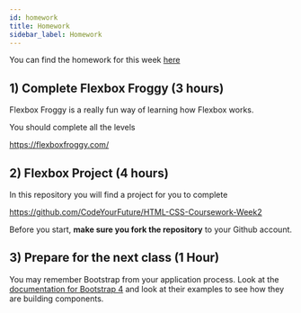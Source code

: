 ```yaml
---
id: homework
title: Homework
sidebar_label: Homework
---
```


You can find the homework for this week [here](https://github.com/CodeYourFuture/HTML-CSS-Homework)

## 1) Complete Flexbox Froggy (3 hours)

Flexbox Froggy is a really fun way of learning how Flexbox works.

You should complete all the levels

https://flexboxfroggy.com/

## 2) Flexbox Project (4 hours)

In this repository you will find a project for you to complete

https://github.com/CodeYourFuture/HTML-CSS-Coursework-Week2

Before you start, **make sure you fork the repository** to your Github account.

## 3) Prepare for the next class (1 Hour)

You may remember Bootstrap from your application process. Look at the [documentation for Bootstrap 4](https://getbootstrap.com/docs/4.4/getting-started/introduction/) and look at their examples to see how they are building components.
